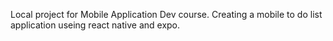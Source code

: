 Local project for Mobile Application Dev course. Creating a mobile to do list application useing react native and expo.

